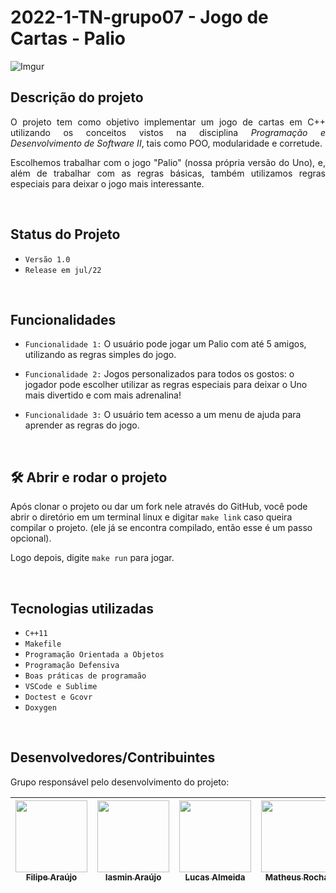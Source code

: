 # 2022-1-TN-grupo07 - Jogo de Cartas - Palio

![Imgur](https://imgur.com/PUgv6kp.jpg)

## Descrição do projeto 

<p align="justify">
  O projeto tem como objetivo implementar um jogo de cartas em C++ utilizando os conceitos vistos na disciplina <i>Programação e Desenvolvimento de Software II</i>, tais como POO, modularidade e corretude.
</p>
<p align="justify">
  Escolhemos trabalhar com o jogo "Palio" (nossa própria versão do Uno), e, além de trabalhar com as regras básicas, também utilizamos regras especiais para deixar o jogo mais interessante.
</p>

<br>

## Status do Projeto
 - `Versão 1.0 `
 - `Release em jul/22`

<br>

## Funcionalidades

- `Funcionalidade 1:` O usuário pode jogar um Palio com até 5 amigos, utilizando as regras simples do jogo.

- `Funcionalidade 2:` Jogos personalizados para todos os gostos: o jogador pode escolher utilizar as regras especiais para deixar o Uno mais divertido e com mais adrenalina!

- `Funcionalidade 3:` O usuário tem acesso a um menu de ajuda para aprender as regras do jogo.

<br>

## 🛠️ Abrir e rodar o projeto

  Após clonar o projeto ou dar um fork nele através do GitHub, você pode abrir o diretório em um terminal linux e digitar `make link` caso queira compilar o projeto. (ele já se encontra compilado, então esse é um passo opcional).

  Logo depois, digite `make run` para jogar. 

<br>

## Tecnologias utilizadas

 - `C++11`
 - `Makefile`
 - `Programação Orientada a Objetos`
 - `Programação Defensiva`
 - `Boas práticas de programaão`
 - `VSCode e Sublime`
 - `Doctest e Gcovr`
 - `Doxygen`

<br>

## Desenvolvedores/Contribuintes 

Grupo responsável pelo desenvolvimento do projeto:

| [<img src="https://imgur.com/rRN1YyG.jpg" width=115><br><sub>Filipe Araújo</sub>](https://github.com/arflipe) |  [<img src="https://imgur.com/hu1zCLS.jpg" width=115><br><sub>Iasmin Araújo</sub>](https://github.com/iasminaraujoc) |  [<img src="https://imgur.com/35uY87m.jpg" width=115><br><sub>Lucas Almeida</sub>](https://github.com/tekukas) |  [<img src="https://imgur.com/cTivIvi.jpg" width=115><br><sub>Matheus Rocha</sub>](https://github.com/rochamatheux) |  [<img src="https://imgur.com/eMwyINx.jpg" width=115><br><sub> Thais Ferreira</sub>](https://github.com/thaisfds) |  
| :---: | :---: | :---: | :---: | :---: 

